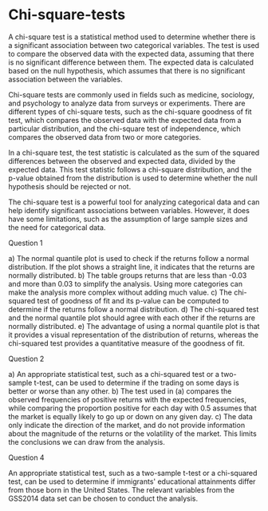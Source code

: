# Chi-square-tests

A chi-square test is a statistical method used to determine whether there is a significant association between two categorical variables. The test is used to compare the observed data with the expected data, assuming that there is no significant difference between them. The expected data is calculated based on the null hypothesis, which assumes that there is no significant association between the variables.

Chi-square tests are commonly used in fields such as medicine, sociology, and psychology to analyze data from surveys or experiments. There are different types of chi-square tests, such as the chi-square goodness of fit test, which compares the observed data with the expected data from a particular distribution, and the chi-square test of independence, which compares the observed data from two or more categories.

In a chi-square test, the test statistic is calculated as the sum of the squared differences between the observed and expected data, divided by the expected data. This test statistic follows a chi-square distribution, and the p-value obtained from the distribution is used to determine whether the null hypothesis should be rejected or not.

The chi-square test is a powerful tool for analyzing categorical data and can help identify significant associations between variables. However, it does have some limitations, such as the assumption of large sample sizes and the need for categorical data.


Question 1

a) The normal quantile plot is used to check if the returns follow a normal distribution. If the plot shows a straight line, it indicates that the returns are normally distributed.
b) The table groups returns that are less than -0.03 and more than 0.03 to simplify the analysis. Using more categories can make the analysis more complex without adding much value.
c) The chi-squared test of goodness of fit and its p-value can be computed to determine if the returns follow a normal distribution.
d) The chi-squared test and the normal quantile plot should agree with each other if the returns are normally distributed.
e) The advantage of using a normal quantile plot is that it provides a visual representation of the distribution of returns, whereas the chi-squared test provides a quantitative measure of the goodness of fit.

Question 2

a) An appropriate statistical test, such as a chi-squared test or a two-sample t-test, can be used to determine if the trading on some days is better or worse than any other.
b) The test used in (a) compares the observed frequencies of positive returns with the expected frequencies, while comparing the proportion positive for each day with 0.5 assumes that the market is equally likely to go up or down on any given day.
c) The data only indicate the direction of the market, and do not provide information about the magnitude of the returns or the volatility of the market. This limits the conclusions we can draw from the analysis.

Question 4

An appropriate statistical test, such as a two-sample t-test or a chi-squared test, can be used to determine if immigrants' educational attainments differ from those born in the United States. The relevant variables from the GSS2014 data set can be chosen to conduct the analysis.
